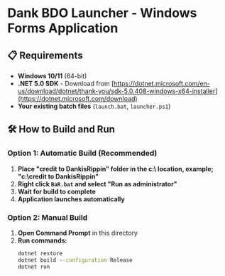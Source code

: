 # Dank BDO Launcher - Windows Forms Application

## 📋 **Requirements**

- **Windows 10/11** (64-bit)
- **.NET 5.0 SDK** - Download from [https://dotnet.microsoft.com/en-us/download/dotnet/thank-you/sdk-5.0.408-windows-x64-installer](https://dotnet.microsoft.com/download)
- **Your existing batch files** (`launch.bat`, `launcher.ps1`)

## 🛠️ **How to Build and Run**

### **Option 1: Automatic Build (Recommended)**
1. **Place "credit to DankisRippin" folder in the c:\ location, example; "c:\credit to DankisRippin"**
2. **Right click `BaR.bat` and select "Run as administrator"**
3. **Wait for build to complete**
4. **Application launches automatically**

### **Option 2: Manual Build**
1. **Open Command Prompt** in this directory
2. **Run commands:**
   ```cmd
   dotnet restore
   dotnet build --configuration Release
   dotnet run
   ```

